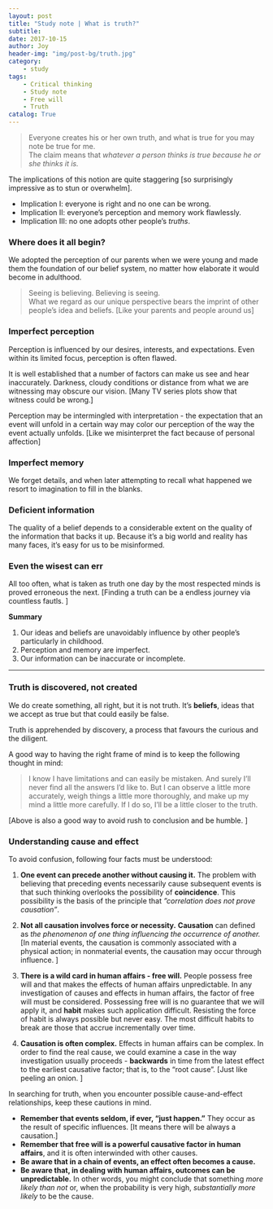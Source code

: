 ```yaml
---
layout: post
title: "Study note | What is truth?"
subtitle:
date: 2017-10-15
author: Joy
header-img: "img/post-bg/truth.jpg"
category:
    - study
tags:
    - Critical thinking
    - Study note
    - Free will
    - Truth
catalog: True
---
```


> Everyone creates his or her own truth, and what is true for you may note be true for me.   
The claim means that *whatever a person thinks is true because he or she thinks it is.*

The implications of this notion are quite staggering [so surprisingly impressive as to stun or overwhelm].  
* Implication Ⅰ: everyone is right and no one can be wrong.
* Implication II: everyone’s perception and memory work flawlessly.
* Implication III: no one adopts other people’s *truths*.

### Where does it all begin?
We adopted the perception of our parents when we were young and made them the foundation of our belief system, no matter how elaborate it would become in adulthood.

> Seeing is believing. Believing is seeing.  
What we regard as our unique perspective bears the imprint of other people’s idea and beliefs. [Like your parents and people around us]

### Imperfect perception
Perception is influenced by our desires, interests, and expectations. Even within its limited focus, perception is often flawed.

It is well established that a number of factors can make us see and hear inaccurately. Darkness, cloudy conditions or distance from what we are witnessing may obscure our vision. [Many TV series plots show that witness could be wrong.]

Perception may be intermingled with interpretation - the expectation that an event will unfold in a certain way may color our perception of the way the event actually unfolds.  [Like we misinterpret the fact because of personal affection]  

### Imperfect memory
We forget details, and when later attempting to recall what happened we resort to imagination to fill in the blanks.

### Deficient information
The quality of a belief depends to a considerable extent on the quality of the information that backs it up. Because it’s a big world and reality has many faces, it’s easy for us to be misinformed.

### Even the wisest can err
All too often, what is taken as truth one day by the most respected minds is proved erroneous the next. [Finding a truth can be a endless journey via countless  fautls. ]

**Summary**
1. Our ideas and beliefs are unavoidably influence by other people’s particularly in childhood.
2. Perception and memory are imperfect.
3. Our information can be inaccurate or incomplete.
- - - -
### Truth is discovered, not created
We do create something, all right, but it is not truth. It’s **beliefs**, ideas that we accept as true but that could easily be false.

Truth is apprehended by discovery, a process that favours the curious and the diligent.

A good way to having the right frame of mind is to keep the following thought in mind:
> I know I have limitations and can easily be mistaken. And surely I’ll never find all the answers I’d like to. But I can observe a little more accurately, weigh things a little more thoroughly, and make up my mind a little more carefully. If I do so, I’ll be a little closer to the truth.  

[Above is also a good way to avoid rush to conclusion and be humble. ]

### Understanding cause and effect
To avoid confusion, following four facts must be understood:
1. **One event can precede another without causing it.**
The problem with believing that preceding events necessarily cause subsequent events is that such thinking overlooks the possibility of **coincidence**. This possibility is the basis of the principle that *”correlation does not prove causation”*.

2. **Not all causation involves force or necessity.**
**Causation** can defined as *the phenomenon of one thing influencing the occurrence of another.*
[In material events, the causation is commonly associated with a physical action; in nonmaterial events, the causation may occur through influence. ]

3. **There is a wild card in human affairs - free will.**
People possess free will and that makes the effects of human affairs unpredictable.  In any investigation of causes and effects in human affairs, the factor of free will must be considered.
Possessing free will is no guarantee that we will apply it, and **habit** makes such application difficult.
Resisting the force of habit is always possible but never easy. The most difficult habits to break are those that accrue incrementally over time.

4. **Causation is often complex.**
Effects in human affairs can be complex. In order to find the real cause, we could examine a case in the way investigation usually proceeds - **backwards** in time from the latest effect to the earliest causative factor; that is, to the “root cause”. [Just like peeling an onion. ]

In searching for truth, when you encounter possible cause-and-effect relationships, keep these cautions in mind.
* **Remember that events seldom, if ever, “just happen.”** They occur as the result of specific influences. [It means there will be always a causation.]
* **Remember that free will is a powerful causative factor in human affairs**, and it is often interwinded with other causes.
* **Be aware that in a chain of events, an effect often becomes a cause.**
* **Be aware that, in dealing with human affairs, outcomes can be unpredictable.** In other words, you might conclude that something *more likely than not* or, when the probability is very high, *substantially more likely* to be the cause.
